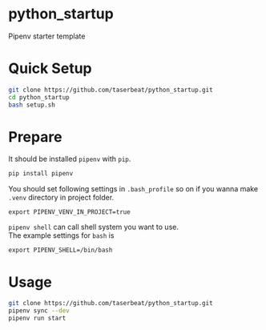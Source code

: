 # python_startup
Pipenv starter template

# Quick Setup

```bash
git clone https://github.com/taserbeat/python_startup.git
cd python_startup
bash setup.sh
```

# Prepare
It should be installed `pipenv` with `pip`.

```bash
pip install pipenv
```

You should set following settings in `.bash_profile` so on if you wanna make `.venv` directory in project folder.

```bash_profile
export PIPENV_VENV_IN_PROJECT=true
```

`pipenv shell` can call shell system you want to use.  
The example settings for `bash` is

```bash_profile
export PIPENV_SHELL=/bin/bash
```

# Usage

```bash
git clone https://github.com/taserbeat/python_startup.git
pipenv sync --dev
pipenv run start
```